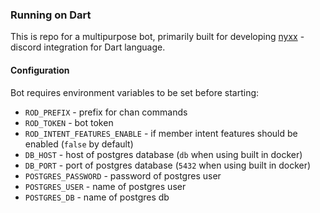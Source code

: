 ### Running on Dart

This is repo for a multipurpose bot, primarily built for developing [nyxx](https://github.com/l7ssha/nyxx) - discord integration for Dart language.

#### Configuration

Bot requires environment variables to be set before starting:
 - `ROD_PREFIX` - prefix for chan commands
 - `ROD_TOKEN` - bot token
 - `ROD_INTENT_FEATURES_ENABLE` - if member intent features should be enabled (`false` by default)
 - `DB_HOST` - host of postgres database (`db` when using built in docker)
 - `DB_PORT` - port of postgres database (`5432` when using built in docker)
 - `POSTGRES_PASSWORD` - password of postgres user
 - `POSTGRES_USER` - name of postgres user
 - `POSTGRES_DB` - name of postgres db
